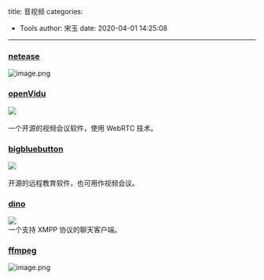 title: 音视频
categories:
 - Tools
author: 宋玉
date: 2020-04-01 14:25:08
---

### [netease](https://jianwai.netease.com/)
![image.png](https://cdn.nlark.com/yuque/0/2020/png/394169/1584058717671-2504a089-caa7-4a38-84ac-fa2fb0866683.png#align=left&display=inline&height=762&name=image.png&originHeight=1524&originWidth=2878&size=1451489&status=done&style=none&width=1439)

### [openVidu](https://openvidu.io/)
![](https://cdn.nlark.com/yuque/0/2020/jpeg/394169/1584685522997-a34a9ed5-da7f-4a00-849a-2d78855c78d9.jpeg#align=left&display=inline&height=440&originHeight=440&originWidth=800&size=0&status=done&style=none&width=800)<br />
<br />一个开源的视频会议软件，使用 WebRTC 技术。

### [bigbluebutton](https://github.com/bigbluebutton/bigbluebutton)
![](https://cdn.nlark.com/yuque/0/2020/jpeg/394169/1584685655010-a537fcf5-fd7b-447d-9b31-c6558d26bec2.jpeg#align=left&display=inline&height=448&originHeight=448&originWidth=800&size=0&status=done&style=none&width=800)<br />
<br />开源的远程教育软件，也可用作视频会议。

### [dino](https://dino.im/)
![](https://cdn.nlark.com/yuque/0/2020/jpeg/394169/1585295695040-d89238a7-a12f-4beb-9f1d-a2660a46a632.jpeg#align=left&display=inline&height=490&originHeight=490&originWidth=800&size=0&status=done&style=none&width=800)<br />一个支持 XMPP 协议的聊天客户端。

### [ffmpeg](https://www.ffmpeg.org/)
![image.png](https://cdn.nlark.com/yuque/0/2020/png/394169/1585722284892-809e4922-e843-42be-b4b6-18cb8c745666.png#align=left&display=inline&height=765&name=image.png&originHeight=1530&originWidth=2880&size=242315&status=done&style=none&width=1440)
